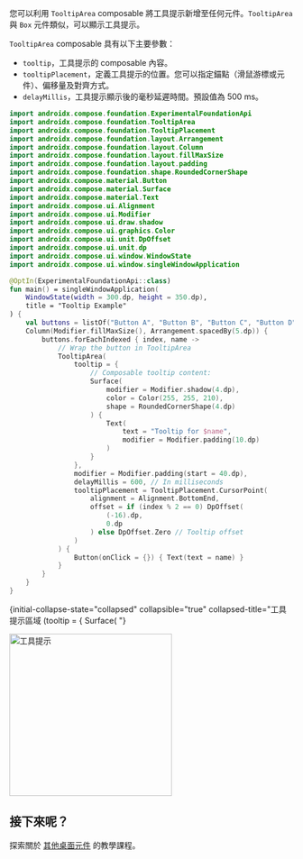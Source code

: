 [//]: # (title: 工具提示)

您可以利用 `TooltipArea` composable 將工具提示新增至任何元件。`TooltipArea` 與 `Box` 元件類似，可以顯示工具提示。

`TooltipArea` composable 具有以下主要參數：

* `tooltip`，工具提示的 composable 內容。
* `tooltipPlacement`，定義工具提示的位置。您可以指定錨點（滑鼠游標或元件）、偏移量及對齊方式。
* `delayMillis`，工具提示顯示後的毫秒延遲時間。預設值為 500 ms。

```kotlin
import androidx.compose.foundation.ExperimentalFoundationApi
import androidx.compose.foundation.TooltipArea
import androidx.compose.foundation.TooltipPlacement
import androidx.compose.foundation.layout.Arrangement
import androidx.compose.foundation.layout.Column
import androidx.compose.foundation.layout.fillMaxSize
import androidx.compose.foundation.layout.padding
import androidx.compose.foundation.shape.RoundedCornerShape
import androidx.compose.material.Button
import androidx.compose.material.Surface
import androidx.compose.material.Text
import androidx.compose.ui.Alignment
import androidx.compose.ui.Modifier
import androidx.compose.ui.draw.shadow
import androidx.compose.ui.graphics.Color
import androidx.compose.ui.unit.DpOffset
import androidx.compose.ui.unit.dp
import androidx.compose.ui.window.WindowState
import androidx.compose.ui.window.singleWindowApplication

@OptIn(ExperimentalFoundationApi::class)
fun main() = singleWindowApplication(
    WindowState(width = 300.dp, height = 350.dp),
    title = "Tooltip Example"
) {
    val buttons = listOf("Button A", "Button B", "Button C", "Button D", "Button E", "Button F")
    Column(Modifier.fillMaxSize(), Arrangement.spacedBy(5.dp)) {
        buttons.forEachIndexed { index, name ->
            // Wrap the button in TooltipArea
            TooltipArea(
                tooltip = {
                    // Composable tooltip content:
                    Surface(
                        modifier = Modifier.shadow(4.dp),
                        color = Color(255, 255, 210),
                        shape = RoundedCornerShape(4.dp)
                    ) {
                        Text(
                            text = "Tooltip for $name",
                            modifier = Modifier.padding(10.dp)
                        )
                    }
                },
                modifier = Modifier.padding(start = 40.dp),
                delayMillis = 600, // In milliseconds
                tooltipPlacement = TooltipPlacement.CursorPoint(
                    alignment = Alignment.BottomEnd,
                    offset = if (index % 2 == 0) DpOffset(
                        (-16).dp,
                        0.dp
                    ) else DpOffset.Zero // Tooltip offset
                )
            ) {
                Button(onClick = {}) { Text(text = name) }
            }
        }
    }
}
```
{initial-collapse-state="collapsed" collapsible="true" collapsed-title="工具提示區域 (tooltip = { Surface( "}

<img src="compose-desktop-tooltips.animated.gif" alt="工具提示" width="288" preview-src="compose-desktop-tooltips.png"/>

## 接下來呢？

探索關於 [其他桌面元件](https://github.com/JetBrains/compose-multiplatform/tree/master/tutorials#desktop) 的教學課程。